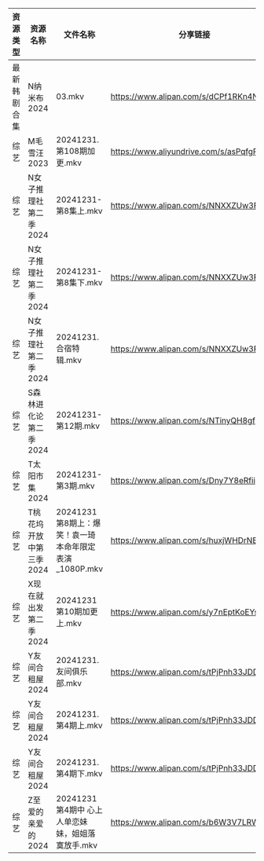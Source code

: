 | 资源类型   | 资源名称           | 文件名称                                 | 分享链接                                      | 更新时间                |
| ------ | -------------- | ------------------------------------ | ----------------------------------------- | ------------------- |
| 最新韩剧合集 | N纳米布2024       | 03.mkv                               | https://www.alipan.com/s/dCPf1RKn4NH      | 2024-12-31 00:06:08 |
| 综艺     | M毛雪汪2023       | 20241231.第108期加更.mkv                 | https://www.aliyundrive.com/s/asPqfgPRqAg | 2024-12-31 16:07:25 |
| 综艺     | N女子推理社第二季2024  | 20241231-第8集上.mkv                    | https://www.alipan.com/s/NNXXZUw3FNE      | 2024-12-31 16:07:45 |
| 综艺     | N女子推理社第二季2024  | 20241231-第8集下.mkv                    | https://www.alipan.com/s/NNXXZUw3FNE      | 2024-12-31 16:07:45 |
| 综艺     | N女子推理社第二季2024  | 20241231.合宿特辑.mkv                    | https://www.alipan.com/s/NNXXZUw3FNE      | 2024-12-31 16:07:45 |
| 综艺     | S森林进化论第二季2024  | 20241231-第12期.mkv                    | https://www.alipan.com/s/NTinyQH8gfp      | 2024-12-31 16:08:00 |
| 综艺     | T太阳市集2024      | 20241231-第3期.mkv                     | https://www.alipan.com/s/Dny7Y8eRfii      | 2024-12-31 16:08:05 |
| 综艺     | T桃花坞开放中第三季2024 | 20241231第8期上：爆笑！袁一琦本命年限定表演_1080P.mkv | https://www.alipan.com/s/huxjWHDrNBn      | 2024-12-31 19:07:52 |
| 综艺     | X现在就出发第二季2024  | 20241231第10期加更上.mkv                  | https://www.alipan.com/s/y7nEptKoEYs      | 2024-12-31 16:08:29 |
| 综艺     | Y友间合租屋2024     | 20241231.友间俱乐部.mkv                   | https://www.alipan.com/s/tPjPnh33JDD      | 2024-12-31 16:08:32 |
| 综艺     | Y友间合租屋2024     | 20241231.第4期上.mkv                    | https://www.alipan.com/s/tPjPnh33JDD      | 2024-12-31 16:08:32 |
| 综艺     | Y友间合租屋2024     | 20241231.第4期下.mkv                    | https://www.alipan.com/s/tPjPnh33JDD      | 2024-12-31 16:08:31 |
| 综艺     | Z至爱的亲爱的2024    | 20241231第4期中 心上人单恋妹妹，姐姐落寞放手.mkv      | https://www.alipan.com/s/b6W3V7LRWRj      | 2024-12-31 16:08:43 |
